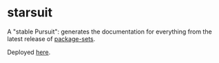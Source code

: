 # starsuit

A "stable Pursuit": generates the documentation for everything from the latest release of [package-sets](https://github.com/purescript/package-sets).

Deployed [here](https://spacchetti.github.io/starsuit/html/).

